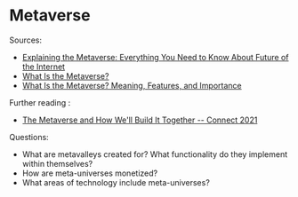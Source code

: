 # Metaverse


Sources:

* [Explaining the Metaverse: Everything You Need to Know About Future of the Internet](https://www.youtube.com/watch?v=7DEVfUk2zCk)
* [What Is the Metaverse?](https://www.avast.com/c-metaverse)
* [What Is the Metaverse? Meaning, Features, and Importance](https://www.spiceworks.com/tech/artificial-intelligence/articles/what-is-metaverse/)


Further reading :
* [The Metaverse and How We'll Build It Together -- Connect 2021](https://www.youtube.com/watch?v=Uvufun6xer8)

Questions:
* What are metavalleys created for? What functionality do they implement within themselves?
* How are meta-universes monetized?
* What areas of technology include meta-universes?
 
